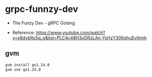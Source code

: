 # grpc-funnzy-dev

- The Funzy Dev - gRPC Golang

- Reference: https://www.youtube.com/watch?v=x8dybRs5q_g&list=PLC4c48H3oDRzLAn-YsHzY306qhuEvjhmh

## gvm

```sh
gvm install go1.24.0
gvm use go1.24.0
```
